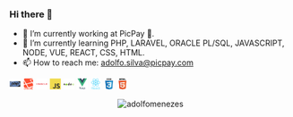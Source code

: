 ### Hi there 👋

- 🔭 I’m currently working at PicPay :green_heart:.
- 🌱 I’m currently learning PHP, LARAVEL, ORACLE PL/SQL, JAVASCRIPT, NODE, VUE, REACT, CSS, HTML.
- 📫 How to reach me: adolfo.silva@picpay.com

<p align="left">
  <img src="https://raw.githubusercontent.com/devicons/devicon/master/icons/php/php-original.svg" alt="php" width="20" height="20"/>
  <img src="https://raw.githubusercontent.com/devicons/devicon/master/icons/laravel/laravel-plain-wordmark.svg" alt="laravel"  width="20" height="20"/>
  <img src="https://raw.githubusercontent.com/devicons/devicon/master/icons/oracle/oracle-original.svg" alt="oracle pl/sql" width="20" height="20"/>
  <img src="https://raw.githubusercontent.com/devicons/devicon/master/icons/javascript/javascript-original.svg" alt="javascript"  width="20" height="20"/>
  <img src="https://raw.githubusercontent.com/devicons/devicon/master/icons/nodejs/nodejs-original-wordmark.svg" alt="node" width="20" height="20"/>
  <img src="https://raw.githubusercontent.com/devicons/devicon/master/icons/vuejs/vuejs-original-wordmark.svg" alt="vue" width="20" height="20"/>
  <img src="https://raw.githubusercontent.com/devicons/devicon/master/icons/react/react-original-wordmark.svg" alt="react" width="20" height="20"/>
  <img src="https://raw.githubusercontent.com/devicons/devicon/master/icons/css3/css3-original-wordmark.svg" alt="css3" width="20" height="20"/>
  <img src="https://raw.githubusercontent.com/devicons/devicon/master/icons/html5/html5-original-wordmark.svg" alt="html5" width="20" height="20"/>
</p>

<p align="center">
  <img src="https://github-readme-stats.vercel.app/api?username=adolfomenezes&show_icons=true" alt="adolfomenezes"/> 
</p>
